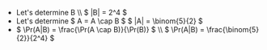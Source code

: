 <ul>
<li> Let's determine B \\
$ |B| = 2^4 $
<li> Let's determine $ A = A \cap B $
$ |A| = \binom{5}{2} $
<li> $ \Pr(A|B) = \frac{\Pr(A \cap B)}{\Pr(B)} $ \\
$ \Pr(A|B) = \frac{\binom{5}{2}}{2^4} $
</ul>

